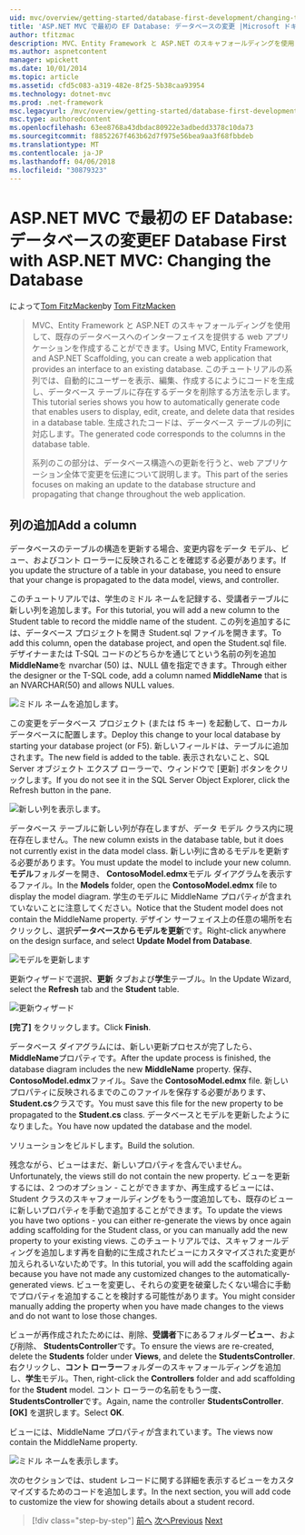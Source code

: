 ```yaml
---
uid: mvc/overview/getting-started/database-first-development/changing-the-database
title: 'ASP.NET MVC で最初の EF Database: データベースの変更 |Microsoft ドキュメント'
author: tfitzmac
description: MVC、Entity Framework と ASP.NET のスキャフォールディングを使用して、既存のデータベースへのインターフェイスを提供する web アプリケーションを作成することができます。 このチュートリアルの seri しています.
ms.author: aspnetcontent
manager: wpickett
ms.date: 10/01/2014
ms.topic: article
ms.assetid: cfd5c083-a319-482e-8f25-5b38caa93954
ms.technology: dotnet-mvc
ms.prod: .net-framework
msc.legacyurl: /mvc/overview/getting-started/database-first-development/changing-the-database
msc.type: authoredcontent
ms.openlocfilehash: 63ee8768a43dbdac80922e3adbedd3378c10da73
ms.sourcegitcommit: f8852267f463b62d7f975e56bea9aa3f68fbbdeb
ms.translationtype: MT
ms.contentlocale: ja-JP
ms.lasthandoff: 04/06/2018
ms.locfileid: "30879323"
---
```

<a name="ef-database-first-with-aspnet-mvc-changing-the-database"></a><span data-ttu-id="00390-104">ASP.NET MVC で最初の EF Database: データベースの変更</span><span class="sxs-lookup"><span data-stu-id="00390-104">EF Database First with ASP.NET MVC: Changing the Database</span></span>
====================
<span data-ttu-id="00390-105">によって[Tom FitzMacken](https://github.com/tfitzmac)</span><span class="sxs-lookup"><span data-stu-id="00390-105">by [Tom FitzMacken](https://github.com/tfitzmac)</span></span>

> <span data-ttu-id="00390-106">MVC、Entity Framework と ASP.NET のスキャフォールディングを使用して、既存のデータベースへのインターフェイスを提供する web アプリケーションを作成することができます。</span><span class="sxs-lookup"><span data-stu-id="00390-106">Using MVC, Entity Framework, and ASP.NET Scaffolding, you can create a web application that provides an interface to an existing database.</span></span> <span data-ttu-id="00390-107">このチュートリアルの系列では、自動的にユーザーを表示、編集、作成するにようにコードを生成し、データベース テーブルに存在するデータを削除する方法を示します。</span><span class="sxs-lookup"><span data-stu-id="00390-107">This tutorial series shows you how to automatically generate code that enables users to display, edit, create, and delete data that resides in a database table.</span></span> <span data-ttu-id="00390-108">生成されたコードは、データベース テーブルの列に対応します。</span><span class="sxs-lookup"><span data-stu-id="00390-108">The generated code corresponds to the columns in the database table.</span></span>
> 
> <span data-ttu-id="00390-109">系列のこの部分は、データベース構造への更新を行うと、web アプリケーション全体で変更を伝達について説明します。</span><span class="sxs-lookup"><span data-stu-id="00390-109">This part of the series focuses on making an update to the database structure and propagating that change throughout the web application.</span></span>


## <a name="add-a-column"></a><span data-ttu-id="00390-110">列の追加</span><span class="sxs-lookup"><span data-stu-id="00390-110">Add a column</span></span>

<span data-ttu-id="00390-111">データベースのテーブルの構造を更新する場合、変更内容をデータ モデル、ビュー、およびコント ローラーに反映されることを確認する必要があります。</span><span class="sxs-lookup"><span data-stu-id="00390-111">If you update the structure of a table in your database, you need to ensure that your change is propagated to the data model, views, and controller.</span></span>

<span data-ttu-id="00390-112">このチュートリアルでは、学生のミドル ネームを記録する、受講者テーブルに新しい列を追加します。</span><span class="sxs-lookup"><span data-stu-id="00390-112">For this tutorial, you will add a new column to the Student table to record the middle name of the student.</span></span> <span data-ttu-id="00390-113">この列を追加するには、データベース プロジェクトを開き Student.sql ファイルを開きます。</span><span class="sxs-lookup"><span data-stu-id="00390-113">To add this column, open the database project, and open the Student.sql file.</span></span> <span data-ttu-id="00390-114">デザイナーまたは T-SQL コードのどちらかを通じてという名前の列を追加**MiddleName**を nvarchar (50) は、NULL 値を指定できます。</span><span class="sxs-lookup"><span data-stu-id="00390-114">Through either the designer or the T-SQL code, add a column named **MiddleName** that is an NVARCHAR(50) and allows NULL values.</span></span>

![ミドル ネームを追加します。](changing-the-database/_static/image1.png)

<span data-ttu-id="00390-116">この変更をデータベース プロジェクト (または f5 キー) を起動して、ローカル データベースに配置します。</span><span class="sxs-lookup"><span data-stu-id="00390-116">Deploy this change to your local database by starting your database project (or F5).</span></span> <span data-ttu-id="00390-117">新しいフィールドは、テーブルに追加されます。</span><span class="sxs-lookup"><span data-stu-id="00390-117">The new field is added to the table.</span></span> <span data-ttu-id="00390-118">表示されないこと、SQL Server オブジェクト エクスプ ローラーで、ウィンドウで [更新] ボタンをクリックします。</span><span class="sxs-lookup"><span data-stu-id="00390-118">If you do not see it in the SQL Server Object Explorer, click the Refresh button in the pane.</span></span>

![新しい列を表示します。](changing-the-database/_static/image2.png)

<span data-ttu-id="00390-120">データベース テーブルに新しい列が存在しますが、データ モデル クラス内に現在存在しません。</span><span class="sxs-lookup"><span data-stu-id="00390-120">The new column exists in the database table, but it does not currently exist in the data model class.</span></span> <span data-ttu-id="00390-121">新しい列に含めるモデルを更新する必要があります。</span><span class="sxs-lookup"><span data-stu-id="00390-121">You must update the model to include your new column.</span></span> <span data-ttu-id="00390-122">**モデル**フォルダーを開き、 **ContosoModel.edmx**モデル ダイアグラムを表示するファイル。</span><span class="sxs-lookup"><span data-stu-id="00390-122">In the **Models** folder, open the **ContosoModel.edmx** file to display the model diagram.</span></span> <span data-ttu-id="00390-123">学生のモデルに MiddleName プロパティが含まれていないことに注意してください。</span><span class="sxs-lookup"><span data-stu-id="00390-123">Notice that the Student model does not contain the MiddleName property.</span></span> <span data-ttu-id="00390-124">デザイン サーフェイス上の任意の場所を右クリックし、選択**データベースからモデルを更新**です。</span><span class="sxs-lookup"><span data-stu-id="00390-124">Right-click anywhere on the design surface, and select **Update Model from Database**.</span></span>

![モデルを更新します](changing-the-database/_static/image3.png)

<span data-ttu-id="00390-126">更新ウィザードで選択、**更新** タブおよび**学生**テーブル。</span><span class="sxs-lookup"><span data-stu-id="00390-126">In the Update Wizard, select the **Refresh** tab and the **Student** table.</span></span>

![更新ウィザード](changing-the-database/_static/image4.png)

<span data-ttu-id="00390-128">**[完了]** をクリックします。</span><span class="sxs-lookup"><span data-stu-id="00390-128">Click **Finish**.</span></span>

<span data-ttu-id="00390-129">データベース ダイアグラムには、新しい更新プロセスが完了したら、 **MiddleName**プロパティです。</span><span class="sxs-lookup"><span data-stu-id="00390-129">After the update process is finished, the database diagram includes the new **MiddleName** property.</span></span> <span data-ttu-id="00390-130">保存、 **ContosoModel.edmx**ファイル。</span><span class="sxs-lookup"><span data-stu-id="00390-130">Save the **ContosoModel.edmx** file.</span></span> <span data-ttu-id="00390-131">新しいプロパティに反映されるまでのこのファイルを保存する必要があります、 **Student.cs**クラスです。</span><span class="sxs-lookup"><span data-stu-id="00390-131">You must save this file for the new property to be propagated to the **Student.cs** class.</span></span> <span data-ttu-id="00390-132">データベースとモデルを更新したようになりました。</span><span class="sxs-lookup"><span data-stu-id="00390-132">You have now updated the database and the model.</span></span>

<span data-ttu-id="00390-133">ソリューションをビルドします。</span><span class="sxs-lookup"><span data-stu-id="00390-133">Build the solution.</span></span>

<span data-ttu-id="00390-134">残念ながら、ビューはまだ、新しいプロパティを含んでいません。</span><span class="sxs-lookup"><span data-stu-id="00390-134">Unfortunately, the views still do not contain the new property.</span></span> <span data-ttu-id="00390-135">ビューを更新するには、2 つのオプション - ことができますか、再生成するビューには、Student クラスのスキャフォールディングをもう一度追加しても、既存のビューに新しいプロパティを手動で追加することができます。</span><span class="sxs-lookup"><span data-stu-id="00390-135">To update the views you have two options - you can either re-generate the views by once again adding scaffolding for the Student class, or you can manually add the new property to your existing views.</span></span> <span data-ttu-id="00390-136">このチュートリアルでは、スキャフォールディングを追加します再を自動的に生成されたビューにカスタマイズされた変更が加えられるいないためです。</span><span class="sxs-lookup"><span data-stu-id="00390-136">In this tutorial, you will add the scaffolding again because you have not made any customized changes to the automatically-generated views.</span></span> <span data-ttu-id="00390-137">ビューを変更し、それらの変更を破棄したくない場合に手動でプロパティを追加することを検討する可能性があります。</span><span class="sxs-lookup"><span data-stu-id="00390-137">You might consider manually adding the property when you have made changes to the views and do not want to lose those changes.</span></span>

<span data-ttu-id="00390-138">ビューが再作成されたためには、削除、**受講者**下にあるフォルダー**ビュー**、および削除、 **StudentsController**です。</span><span class="sxs-lookup"><span data-stu-id="00390-138">To ensure the views are re-created, delete the **Students** folder under **Views**, and delete the **StudentsController**.</span></span> <span data-ttu-id="00390-139">右クリックし、**コント ローラー**フォルダーのスキャフォールディングを追加し、**学生**モデル。</span><span class="sxs-lookup"><span data-stu-id="00390-139">Then, right-click the **Controllers** folder and add scaffolding for the **Student** model.</span></span> <span data-ttu-id="00390-140">コント ローラーの名前をもう一度、 **StudentsController**です。</span><span class="sxs-lookup"><span data-stu-id="00390-140">Again, name the controller **StudentsController**.</span></span> <span data-ttu-id="00390-141">**[OK]** を選択します。</span><span class="sxs-lookup"><span data-stu-id="00390-141">Select **OK**.</span></span>

<span data-ttu-id="00390-142">ビューには、MiddleName プロパティが含まれています。</span><span class="sxs-lookup"><span data-stu-id="00390-142">The views now contain the MiddleName property.</span></span>

![ミドル ネームを表示します。](changing-the-database/_static/image5.png)

<span data-ttu-id="00390-144">次のセクションでは、student レコードに関する詳細を表示するビューをカスタマイズするためのコードを追加します。</span><span class="sxs-lookup"><span data-stu-id="00390-144">In the next section, you will add code to customize the view for showing details about a student record.</span></span>

> [!div class="step-by-step"]
> <span data-ttu-id="00390-145">[前へ](generating-views.md)
> [次へ](customizing-a-view.md)</span><span class="sxs-lookup"><span data-stu-id="00390-145">[Previous](generating-views.md)
[Next](customizing-a-view.md)</span></span>
